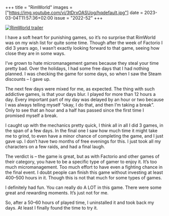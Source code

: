 +++
title       = "RimWorld"
images      = ["https://img.youtube.com/vi/3tDrxOASUog/hqdefault.jpg"]
date        = 2023-03-04T11:57:36+02:00
issue       = "2022-52"
+++

[![RimWorld trailer](https://img.youtube.com/vi/3tDrxOASUog/hqdefault.jpg)](https://youtu.be/3tDrxOASUog)

I have a soft heart for punishing games, so it’s no surprise that RimWorld was on my wish list for quite some time. Though after the week of Factorio I did 3 years ago, I wasn’t exactly looking forward to that game, seeing how close they are in some ways.

I’ve grown to hate micromanagement games because they steal your time pretty bad. Over the holidays, I had some free days that I had nothing planned. I was checking the game for some days, so when I saw the Steam discounts – I gave up.

The next few days were mixed for me, as expected. The thing with such addictive games, is that your days blur. I played for more than 12 hours a day. Every important part of my day was delayed by an hour or two because I was always telling myself “okay, I do that, and then I’m taking a break”. Only to see that an hour and a half has passed since the first time I promised myself a break.

I caught up with the mechanics pretty quick, I think all in all I did 3 games, in the span of a few days. In the final one I saw how much time it might take me to grind, to even have a minor chance of completing the game, and I just gave up. I don’t have two months of free evenings for this. I just took all my characters on a few raids, and had a final laugh.

The verdict is – the game is great, but as with Factorio and other games of their category, you have to be a specific type of gamer to enjoy it. It’s too much micromanagement. Too much effort to have even a fighting chance in the final event. I doubt people can finish this game without investing at least 400–500 hours in it. Though this is not that much for some types of games.

I definitely had fun. You can really do A LOT in this game. There were some great and rewarding moments. It’s just not for me.

So, after a 50–60 hours of played time, I uninstalled it and took back my days. At least I finally found the time to try it.
